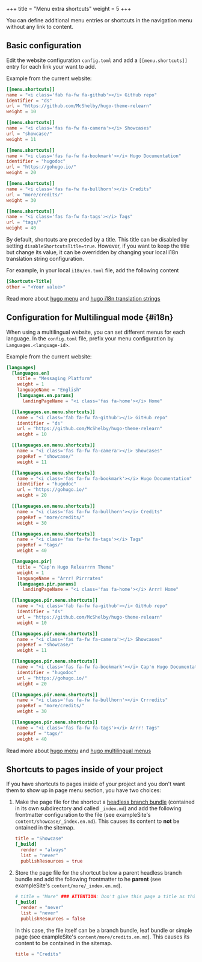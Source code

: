 +++
title = "Menu extra shortcuts"
weight = 5
+++

You can define additional menu entries or shortcuts in the navigation menu without any link to content.

## Basic configuration

Edit the website configuration `config.toml` and add a `[[menu.shortcuts]]` entry for each link your want to add.

Example from the current website:

````toml
[[menu.shortcuts]]
name = "<i class='fab fa-fw fa-github'></i> GitHub repo"
identifier = "ds"
url = "https://github.com/McShelby/hugo-theme-relearn"
weight = 10

[[menu.shortcuts]]
name = "<i class='fas fa-fw fa-camera'></i> Showcases"
url = "showcase/"
weight = 11

[[menu.shortcuts]]
name = "<i class='fas fa-fw fa-bookmark'></i> Hugo Documentation"
identifier = "hugodoc"
url = "https://gohugo.io/"
weight = 20

[[menu.shortcuts]]
name = "<i class='fas fa-fw fa-bullhorn'></i> Credits"
url = "more/credits/"
weight = 30

[[menu.shortcuts]]
name = "<i class='fas fa-fw fa-tags'></i> Tags"
url = "tags/"
weight = 40
````

By default, shortcuts are preceded by a title. This title can be disabled by setting `disableShortcutsTitle=true`.
However, if you want to keep the title but change its value, it can be overridden by changing your local i18n translation string configuration.

For example, in your local `i18n/en.toml` file, add the following content

````toml
[Shortcuts-Title]
other = "<Your value>"
````

Read more about [hugo menu](https://gohugo.io/extras/menus/) and [hugo i18n translation strings](https://gohugo.io/content-management/multilingual/#translation-of-strings)

## Configuration for Multilingual mode {#i18n}

When using a multilingual website, you can set different menus for each language. In the `config.toml` file, prefix your menu configuration by `Languages.<language-id>`.

Example from the current website:

````toml
[languages]
  [languages.en]
    title = "Messaging Platform"
    weight = 1
    languageName = "English"
    [languages.en.params]
      landingPageName = "<i class='fas fa-home'></i> Home"

  [[languages.en.menu.shortcuts]]
    name = "<i class='fab fa-fw fa-github'></i> GitHub repo"
    identifier = "ds"
    url = "https://github.com/McShelby/hugo-theme-relearn"
    weight = 10

  [[languages.en.menu.shortcuts]]
    name = "<i class='fas fa-fw fa-camera'></i> Showcases"
    pageRef = "showcase/"
    weight = 11

  [[languages.en.menu.shortcuts]]
    name = "<i class='fas fa-fw fa-bookmark'></i> Hugo Documentation"
    identifier = "hugodoc"
    url = "https://gohugo.io/"
    weight = 20

  [[languages.en.menu.shortcuts]]
    name = "<i class='fas fa-fw fa-bullhorn'></i> Credits"
    pageRef = "more/credits/"
    weight = 30

  [[languages.en.menu.shortcuts]]
    name = "<i class='fas fa-fw fa-tags'></i> Tags"
    pageRef = "tags/"
    weight = 40

  [languages.pir]
    title = "Cap'n Hugo Relearrrn Theme"
    weight = 1
    languageName = "Arrr! Pirrrates"
    [languages.pir.params]
      landingPageName = "<i class='fas fa-home'></i> Arrr! Home"

  [[languages.pir.menu.shortcuts]]
    name = "<i class='fab fa-fw fa-github'></i> GitHub repo"
    identifier = "ds"
    url = "https://github.com/McShelby/hugo-theme-relearn"
    weight = 10

  [[languages.pir.menu.shortcuts]]
    name = "<i class='fas fa-fw fa-camera'></i> Showcases"
    pageRef = "showcase/"
    weight = 11

  [[languages.pir.menu.shortcuts]]
    name = "<i class='fas fa-fw fa-bookmark'></i> Cap'n Hugo Documentat'n"
    identifier = "hugodoc"
    url = "https://gohugo.io/"
    weight = 20

  [[languages.pir.menu.shortcuts]]
    name = "<i class='fas fa-fw fa-bullhorn'></i> Crrredits"
    pageRef = "more/credits/"
    weight = 30

  [[languages.pir.menu.shortcuts]]
    name = "<i class='fas fa-fw fa-tags'></i> Arrr! Tags"
    pageRef = "tags/"
    weight = 40
````

Read more about [hugo menu](https://gohugo.io/extras/menus/) and [hugo multilingual menus](https://gohugo.io/content-management/multilingual/#menus)

## Shortcuts to pages inside of your project

If you have shortcuts to pages inside of your project and you don't want them to show up in page menu section, you have two choices:

1. Make the page file for the shortcut a [headless branch bundle](https://gohugo.io/content-management/age-bundles/#headless-bundle) (contained in its own subdirectory and called `_index.md`) and add the following frontmatter configuration to the file (see exampleSite's `content/showcase/_index.en.md`). This causes its content to **not** be ontained in the sitemap.

    ````toml
    title = "Showcase"
    [_build]
      render = "always"
      list = "never"
      publishResources = true
    ````

2. Store the page file for the shortcut below a parent headless branch bundle and add the following frontmatter to he **parent** (see exampleSite's `content/more/_index.en.md`).

    ````toml
    # title = "More" ### ATTENTION: Don't give this page a title as this will cause it to be in the breadcrumbs - a thing you most likely don't want
    [_build]
      render = "never"
      list = "never"
      publishResources = false
    ````

    In this case, the file itself can be a branch bundle, leaf bundle or simple page (see exampleSite's `content/more/credits.en.md`). This causes its content to be contained in the sitemap.

    ````toml
    title = "Credits"
    ````

